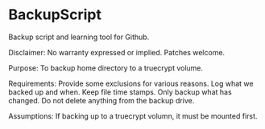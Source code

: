 BackupScript
============

Backup script and learning tool for Github.

Disclaimer:
  No warranty expressed or implied.  Patches welcome.

Purpose:
  To backup home directory to a truecrypt volume.
  
Requirements:
  Provide some exclusions for various reasons.
  Log what we backed up and when.
  Keep file time stamps.
  Only backup what has changed.
  Do not delete anything from the backup drive.

Assumptions:
  If backing up to a truecrypt volumn, it must be mounted first.
  
  
  
